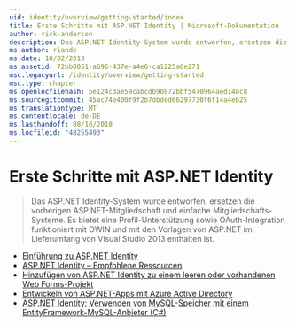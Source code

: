 ```yaml
---
uid: identity/overview/getting-started/index
title: Erste Schritte mit ASP.NET Identity | Microsoft-Dokumentation
author: rick-anderson
description: Das ASP.NET Identity-System wurde entworfen, ersetzen die vorherigen ASP.NET-Mitgliedschaft und einfache Mitgliedschafts-Systeme. Es bietet eine Profil-Unterstützung sowie OAuth-Integration...
ms.author: riande
ms.date: 10/02/2013
ms.assetid: 72bb0051-a696-437e-a4e6-ca1225a6e271
msc.legacyurl: /identity/overview/getting-started
msc.type: chapter
ms.openlocfilehash: 5e124c3ae59cabcdb90872bbf5470964aed148c8
ms.sourcegitcommit: 45ac74e400f9f2b7dbded66297730f6f14a4eb25
ms.translationtype: MT
ms.contentlocale: de-DE
ms.lasthandoff: 08/16/2018
ms.locfileid: "48255493"
---
```

<a name="getting-started-with-aspnet-identity"></a>Erste Schritte mit ASP.NET Identity
====================
> Das ASP.NET Identity-System wurde entworfen, ersetzen die vorherigen ASP.NET-Mitgliedschaft und einfache Mitgliedschafts-Systeme. Es bietet eine Profil-Unterstützung sowie OAuth-Integration funktioniert mit OWIN und mit den Vorlagen von ASP.NET im Lieferumfang von Visual Studio 2013 enthalten ist.


- [Einführung zu ASP.NET Identity](introduction-to-aspnet-identity.md)
- [ASP.NET Identity – Empfohlene Ressourcen](aspnet-identity-recommended-resources.md)
- [Hinzufügen von ASP.NET Identity zu einem leeren oder vorhandenen Web Forms-Projekt](adding-aspnet-identity-to-an-empty-or-existing-web-forms-project.md)
- [Entwickeln von ASP.NET-Apps mit Azure Active Directory](developing-aspnet-apps-with-windows-azure-active-directory.md)
- [ASP.NET Identity: Verwenden von MySQL-Speicher mit einem EntityFramework-MySQL-Anbieter (C#)](aspnet-identity-using-mysql-storage-with-an-entityframework-mysql-provider.md)
